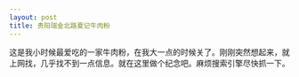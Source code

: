 ```yaml
---
layout: post
title: 贵阳瑞金北路夏记牛肉粉
---
```


这是我小时候最爱吃的一家牛肉粉，在我大一点的时候关了。刚刚突然想起来，就上网找，几乎找不到一点信息。就在这里做个纪念吧。麻烦搜索引擎尽快抓一下。

<script src='https://api.tiles.mapbox.com/mapbox-gl-js/v0.51.0/mapbox-gl.js'></script>
<link href='https://api.tiles.mapbox.com/mapbox-gl-js/v0.51.0/mapbox-gl.css' rel='stylesheet' />
<div id="map" class="map"></div>
<script>
mapboxgl.accessToken = 'pk.eyJ1IjoieGhhY2tlciIsImEiOiJjam92aXRzYTEwZWZ3M2tycDhzNWtxbDFxIn0.dvH_Gky0nkAXxbhNg9mrDQ';
var map = new mapboxgl.Map({
    container: 'map',
    style: 'mapbox://styles/mapbox/streets-v10',
    center: [106.7005, 26.5877],
    zoom: 15
});

map.on('load', function () {
    map.addControl(new mapboxgl.NavigationControl());
    map.addLayer({
        "id": "points",
        "type": "symbol",
        "source": {
            "type": "geojson",
            "data": {
                "type": "FeatureCollection",
                "features": [{
                    "type": "Feature",
                    "geometry": {
                        "type": "Point",
                        "coordinates": [106.7005, 26.5877]
                    },
                    "properties": {
                        "title": "夏记牛肉粉旧址",
                        "icon": "restaurant"
                    }
                }]
            }
        },
        "layout": {
            "icon-image": "{icon}-15",
            "text-field": "{title}",
            "text-font": ["Open Sans Semibold", "Arial Unicode MS Bold"],
            "text-offset": [0, 0.8],
            "text-anchor": "top"
        }
    });
});
</script>
